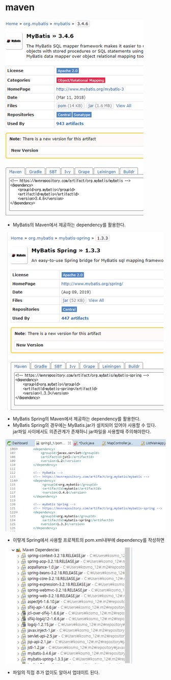 # maven

###

![](../../../.gitbook/assets/mybatis-dpendency.png)

* MyBatis의 Maven에서 제공하는 dependency를 활용한다.

![](../../../.gitbook/assets/mybatis-spring-.png)

* MyBatis Spring의 Maven에서 제공하는 dependency를 활용한다.
* MyBatis Spring의 경우에는 MyBatis.jar가 설치되어 있어야 사용할 수 있다.\
  jar파일 사이에서도 의존관계가 존재하니 jar파일을 사용할때 주의해야한다.

![](../../../.gitbook/assets/pomxml-.png)

* 이렇게 Spring에서 사용할 프로젝트의 pom.xml내부에 dependency를 작성하면

![](<../../../.gitbook/assets/.png (41).png>)

* 파일의 직접 추가 없이도 알아서 업데이트 된다.

###
